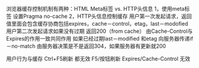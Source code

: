 浏览器缓存控制机制有两种：HTML Meta标签 vs. HTTP头信息
1，使用meta标签 设置Pragma no-cache
2，HTTP头信息控制缓存
用户第一次发起请求，返回值里面会包含缓存协商包括expires，cache－control，etag，last－modofied
用户第二次发起请求如果没有过期 返回200（from cache） 由Cache-Control与Expires的作用一致共同作用
如果已经过期last－modified 和etag 向服务器传递if－no-match 由服务器决策是不是返回304，如果服务器有更新就200

用户行为与缓存
Ctrl+F5刷新 都无效
F5/按钮刷新 Expires/Cache-Control 无效
